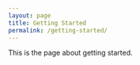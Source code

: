 ```yaml
---
layout: page
title: Getting Started
permalink: /getting-started/
---
```


This is the page about getting started.
